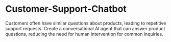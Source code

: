 # Customer-Support-Chatbot

Customers often have similar questions about products, leading to repetitive support requests.
Create a conversational AI agent that can answer product questions, reducing the need for human intervention for common inquiries.

